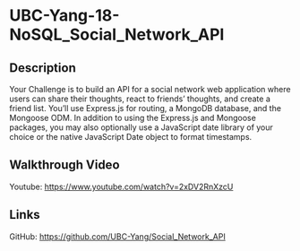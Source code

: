 # UBC-Yang-18-NoSQL_Social_Network_API
## Description
Your Challenge is to build an API for a social network web application where users can share their thoughts, react to friends’ thoughts, and create a friend list. You’ll use Express.js for routing, a MongoDB database, and the Mongoose ODM. In addition to using the Express.js and Mongoose packages, you may also optionally use a JavaScript date library of your choice or the native JavaScript Date object to format timestamps.
## Walkthrough Video
Youtube: https://www.youtube.com/watch?v=2xDV2RnXzcU
## Links
GitHub: https://github.com/UBC-Yang/Social_Network_API
